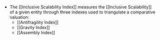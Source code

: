 - The [[Inclusive Scalability Index]] measures the [[Inclusive Scalability]] of a given entity through three indexes used to triangulate a comparative valuation:
	- [[Antifragility Index]]
	- [[Gravity Index]]
	- [[Assembly Index]]